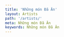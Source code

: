 ```yaml
---
title: 'Những món Đã Ăn'
layout: Artists
path: '/artists/'
meta: Những món Đã Ăn
keywords: Những món Đã Ăn
---
```

